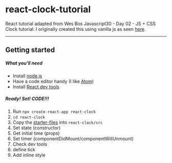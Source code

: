 # react-clock-tutorial

React tutorial adapted from Wes Bos Javascript30 - Day 02 - JS + CSS Clock tutorial. I originally created this using vanilla js as seen [here](https://codepen.io/StpCollabr8nLstn/pen/xgOwXz).

---

## Getting started

##### What you'll need

- Install [node.js](https://nodejs.org/en/download/)
- Have a code editor handy (I like [Atom](https://flight-manual.atom.io/getting-started/sections/installing-atom/))
- Install [React dev tools](https://chrome.google.com/webstore/detail/react-developer-tools/fmkadmapgofadopljbjfkapdkoienihi?hl=en)


##### Ready! Set! CODE!!!

1. Run `npx create-react-app react-clock`
2. `cd react-clock`
3. Copy the [starter-files](https://github.com/stpCollabr8nLstn/react-clock-tutorial/tree/master/starter-files) into `react-clock/src`
4. Set state (constructor)
5. Get initial time (props)
6. Set timer (componentDidMount/componentWillUnmount)
7. Check dev tools
8. define tick
9. Add inline style
